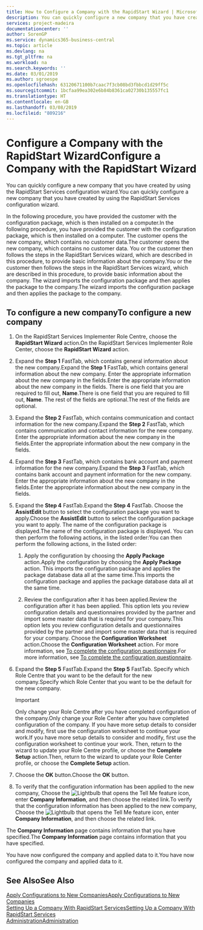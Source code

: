 ```yaml
---
title: How to Configure a Company with the RapidStart Wizard | Microsoft Docs
description: You can quickly configure a new company that you have created by using the RapidStart Services configuration wizard.
services: project-madeira
documentationcenter: ''
author: SorenGP
ms.service: dynamics365-business-central
ms.topic: article
ms.devlang: na
ms.tgt_pltfrm: na
ms.workload: na
ms.search.keywords: ''
ms.date: 03/01/2019
ms.author: sgroespe
ms.openlocfilehash: 63120671100b7caac7f3cb08bd3fbbcd1d29ff5c
ms.sourcegitcommit: 1bcfaa99ea302e6b84b8361ca02730b135557fc1
ms.translationtype: HT
ms.contentlocale: en-GB
ms.lasthandoff: 03/08/2019
ms.locfileid: "809216"
---
```

# <a name="configure-a-company-with-the-rapidstart-wizard"></a><span data-ttu-id="ac5fe-103">Configure a Company with the RapidStart Wizard</span><span class="sxs-lookup"><span data-stu-id="ac5fe-103">Configure a Company with the RapidStart Wizard</span></span>
<span data-ttu-id="ac5fe-104">You can quickly configure a new company that you have created by using the RapidStart Services configuration wizard.</span><span class="sxs-lookup"><span data-stu-id="ac5fe-104">You can quickly configure a new company that you have created by using the RapidStart Services configuration wizard.</span></span>

<span data-ttu-id="ac5fe-105">In the following procedure, you have provided the customer with the configuration package, which is then installed on a computer.</span><span class="sxs-lookup"><span data-stu-id="ac5fe-105">In the following procedure, you have provided the customer with the configuration package, which is then installed on a computer.</span></span> <span data-ttu-id="ac5fe-106">The customer opens the new company, which contains no customer data.</span><span class="sxs-lookup"><span data-stu-id="ac5fe-106">The customer opens the new company, which contains no customer data.</span></span> <span data-ttu-id="ac5fe-107">You or the customer then follows the steps in the RapidStart Services wizard, which are described in this procedure, to provide basic information about the company.</span><span class="sxs-lookup"><span data-stu-id="ac5fe-107">You or the customer then follows the steps in the RapidStart Services wizard, which are described in this procedure, to provide basic information about the company.</span></span> <span data-ttu-id="ac5fe-108">The wizard imports the configuration package and then applies the package to the company.</span><span class="sxs-lookup"><span data-stu-id="ac5fe-108">The wizard imports the configuration package and then applies the package to the company.</span></span>  

## <a name="to-configure-a-new-company"></a><span data-ttu-id="ac5fe-109">To configure a new company</span><span class="sxs-lookup"><span data-stu-id="ac5fe-109">To configure a new company</span></span>  
1. <span data-ttu-id="ac5fe-110">On the RapidStart Services Implementer Role Centre, choose the **RapidStart Wizard** action.</span><span class="sxs-lookup"><span data-stu-id="ac5fe-110">On the RapidStart Services Implementer Role Center, choose the **RapidStart Wizard** action.</span></span>  
2. <span data-ttu-id="ac5fe-111">Expand the **Step 1** FastTab, which contains general information about the new company.</span><span class="sxs-lookup"><span data-stu-id="ac5fe-111">Expand the **Step 1** FastTab, which contains general information about the new company.</span></span> <span data-ttu-id="ac5fe-112">Enter the appropriate information about the new company in the fields.</span><span class="sxs-lookup"><span data-stu-id="ac5fe-112">Enter the appropriate information about the new company in the fields.</span></span> <span data-ttu-id="ac5fe-113">There is one field that you are required to fill out, **Name**.</span><span class="sxs-lookup"><span data-stu-id="ac5fe-113">There is one field that you are required to fill out, **Name**.</span></span> <span data-ttu-id="ac5fe-114">The rest of the fields are optional.</span><span class="sxs-lookup"><span data-stu-id="ac5fe-114">The rest of the fields are optional.</span></span>  
3. <span data-ttu-id="ac5fe-115">Expand the **Step 2** FastTab, which contains communication and contact information for the new company.</span><span class="sxs-lookup"><span data-stu-id="ac5fe-115">Expand the **Step 2** FastTab, which contains communication and contact information for the new company.</span></span> <span data-ttu-id="ac5fe-116">Enter the appropriate information about the new company in the fields.</span><span class="sxs-lookup"><span data-stu-id="ac5fe-116">Enter the appropriate information about the new company in the fields.</span></span>
4. <span data-ttu-id="ac5fe-117">Expand the **Step 3** FastTab, which contains bank account and payment information for the new company.</span><span class="sxs-lookup"><span data-stu-id="ac5fe-117">Expand the **Step 3** FastTab, which contains bank account and payment information for the new company.</span></span> <span data-ttu-id="ac5fe-118">Enter the appropriate information about the new company in the fields.</span><span class="sxs-lookup"><span data-stu-id="ac5fe-118">Enter the appropriate information about the new company in the fields.</span></span>  
5. <span data-ttu-id="ac5fe-119">Expand the **Step 4** FastTab.</span><span class="sxs-lookup"><span data-stu-id="ac5fe-119">Expand the **Step 4** FastTab.</span></span> <span data-ttu-id="ac5fe-120">Choose the **AssistEdit** button to select the configuration package you want to apply.</span><span class="sxs-lookup"><span data-stu-id="ac5fe-120">Choose the **AssistEdit** button to select the configuration package you want to apply.</span></span> <span data-ttu-id="ac5fe-121">The name of the configuration package is displayed.</span><span class="sxs-lookup"><span data-stu-id="ac5fe-121">The name of the configuration package is displayed.</span></span> <span data-ttu-id="ac5fe-122">You can then perform the following actions, in the listed order:</span><span class="sxs-lookup"><span data-stu-id="ac5fe-122">You can then perform the following actions, in the listed order:</span></span>  

    1. <span data-ttu-id="ac5fe-123">Apply the configuration by choosing the **Apply Package** action.</span><span class="sxs-lookup"><span data-stu-id="ac5fe-123">Apply the configuration by choosing the **Apply Package** action.</span></span> <span data-ttu-id="ac5fe-124">This imports the configuration package and applies the package database data all at the same time.</span><span class="sxs-lookup"><span data-stu-id="ac5fe-124">This imports the configuration package and applies the package database data all at the same time.</span></span>  

    2. <span data-ttu-id="ac5fe-125">Review the configuration after it has been applied.</span><span class="sxs-lookup"><span data-stu-id="ac5fe-125">Review the configuration after it has been applied.</span></span> <span data-ttu-id="ac5fe-126">This option lets you review configuration details and questionnaires provided by the partner and import some master data that is required for your company.</span><span class="sxs-lookup"><span data-stu-id="ac5fe-126">This option lets you review configuration details and questionnaires provided by the partner and import some master data that is required for your company.</span></span> <span data-ttu-id="ac5fe-127">Choose the **Configuration Worksheet** action.</span><span class="sxs-lookup"><span data-stu-id="ac5fe-127">Choose the **Configuration Worksheet** action.</span></span> <span data-ttu-id="ac5fe-128">For more information, see [To complete the configuration questionnaire](admin-gather-customer-setup-values.md#to-complete-the-configuration-questionnaire).</span><span class="sxs-lookup"><span data-stu-id="ac5fe-128">For more information, see [To complete the configuration questionnaire](admin-gather-customer-setup-values.md#to-complete-the-configuration-questionnaire).</span></span>  

6. <span data-ttu-id="ac5fe-129">Expand the **Step 5** FastTab.</span><span class="sxs-lookup"><span data-stu-id="ac5fe-129">Expand the **Step 5** FastTab.</span></span> <span data-ttu-id="ac5fe-130">Specify which Role Centre that you want to be the default for the new company.</span><span class="sxs-lookup"><span data-stu-id="ac5fe-130">Specify which Role Center that you want to be the default for the new company.</span></span>  

    > [!IMPORTANT]  
    >  <span data-ttu-id="ac5fe-131">Only change your Role Centre after you have completed configuration of the company.</span><span class="sxs-lookup"><span data-stu-id="ac5fe-131">Only change your Role Center after you have completed configuration of the company.</span></span> <span data-ttu-id="ac5fe-132">If you have more setup details to consider and modify, first use the configuration worksheet to continue your work.</span><span class="sxs-lookup"><span data-stu-id="ac5fe-132">If you have more setup details to consider and modify, first use the configuration worksheet to continue your work.</span></span> <span data-ttu-id="ac5fe-133">Then, return to the wizard to update your Role Centre profile, or choose the **Complete Setup** action.</span><span class="sxs-lookup"><span data-stu-id="ac5fe-133">Then, return to the wizard to update your Role Center profile, or choose the **Complete Setup** action.</span></span>

7. <span data-ttu-id="ac5fe-134">Choose the **OK** button.</span><span class="sxs-lookup"><span data-stu-id="ac5fe-134">Choose the **OK** button.</span></span>  
8. <span data-ttu-id="ac5fe-135">To verify that the configuration information has been applied to the new company, Choose the ![Lightbulb that opens the Tell Me feature](media/ui-search/search_small.png "Tell me what you want to do") icon, enter **Company Information**, and then choose the related link.</span><span class="sxs-lookup"><span data-stu-id="ac5fe-135">To verify that the configuration information has been applied to the new company, Choose the ![Lightbulb that opens the Tell Me feature](media/ui-search/search_small.png "Tell me what you want to do") icon, enter **Company Information**, and then choose the related link.</span></span>

<span data-ttu-id="ac5fe-136">The **Company Information** page contains information that you have specified.</span><span class="sxs-lookup"><span data-stu-id="ac5fe-136">The **Company Information** page contains information that you have specified.</span></span>   

<span data-ttu-id="ac5fe-137">You have now configured the company and applied data to it.</span><span class="sxs-lookup"><span data-stu-id="ac5fe-137">You have now configured the company and applied data to it.</span></span>  

## <a name="see-also"></a><span data-ttu-id="ac5fe-138">See Also</span><span class="sxs-lookup"><span data-stu-id="ac5fe-138">See Also</span></span>  
[<span data-ttu-id="ac5fe-139">Apply Configurations to New Companies</span><span class="sxs-lookup"><span data-stu-id="ac5fe-139">Apply Configurations to New Companies</span></span>](admin-apply-configuration-to-new-companies.md)  
[<span data-ttu-id="ac5fe-140">Setting Up a Company With RapidStart Services</span><span class="sxs-lookup"><span data-stu-id="ac5fe-140">Setting Up a Company With RapidStart Services</span></span>](admin-set-up-a-company-with-rapidstart.md)  
[<span data-ttu-id="ac5fe-141">Administration</span><span class="sxs-lookup"><span data-stu-id="ac5fe-141">Administration</span></span>](admin-setup-and-administration.md)
